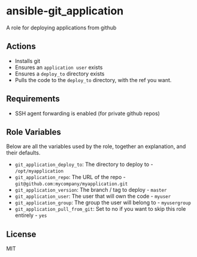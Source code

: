 ansible-git_application
=======================

A role for deploying applications from github

Actions
-------

- Installs git
- Ensures an `application user` exists
- Ensures a `deploy_to` directory exists
- Pulls the code to the `deploy_to` directory, with the ref you want.

Requirements
------------

- SSH agent forwarding is enabled (for private github repos)

Role Variables
--------------

Below are all the variables used by the role, together an explanation, and their defaults.

- `git_application_deploy_to`: The directory to deploy to - `/opt/myapplication`
- `git_application_repo`: The URL of the repo - `git@github.com:mycompany/myapplication.git`
- `git_application_version`: The branch / tag to deploy - `master`
- `git_application_user`: The user that will own the code - `myuser`
- `git_application_group`: The group the user will belong to - `myusergroup`
- `git_application_pull_from_git`: Set to no if you want to skip this role entirely - `yes`

License
-------

MIT
